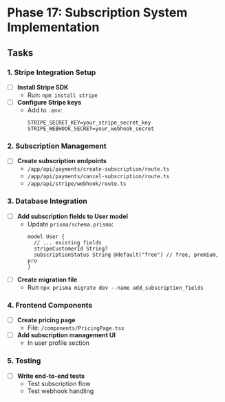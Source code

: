 # Phase 17: Subscription System Implementation

## Tasks

### 1. Stripe Integration Setup
- [ ] **Install Stripe SDK**
  - Run: `npm install stripe`
- [ ] **Configure Stripe keys**
  - Add to `.env`: 
    ```
    STRIPE_SECRET_KEY=your_stripe_secret_key
    STRIPE_WEBHOOK_SECRET=your_webhook_secret
    ```

### 2. Subscription Management
- [ ] **Create subscription endpoints**
  - `/app/api/payments/create-subscription/route.ts`
  - `/app/api/payments/cancel-subscription/route.ts`
  - `/app/api/stripe/webhook/route.ts`

### 3. Database Integration
- [ ] **Add subscription fields to User model**
  - Update `prisma/schema.prisma`:
    ```prisma
    model User {
      // ... existing fields
      stripeCustomerId String?
      subscriptionStatus String @default("free") // free, premium, pro
    }
    ```
- [ ] **Create migration file**
  - Run `npx prisma migrate dev --name add_subscription_fields`

### 4. Frontend Components
- [ ] **Create pricing page**
  - File: `/components/PricingPage.tsx`
- [ ] **Add subscription management UI**
  - In user profile section

### 5. Testing
- [ ] **Write end-to-end tests**
  - Test subscription flow
  - Test webhook handling